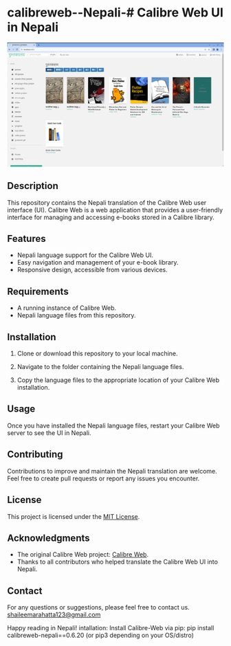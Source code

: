 # calibreweb--Nepali-# Calibre Web UI in Nepali

![Calibre Web UI in Nepali](calibreweb_nepali_screenshot.png)
## Description
This repository contains the Nepali translation of the Calibre Web user interface (UI). Calibre Web is a web application that provides a user-friendly interface for managing and accessing e-books stored in a Calibre library.

## Features
- Nepali language support for the Calibre Web UI.
- Easy navigation and management of your e-book library.
- Responsive design, accessible from various devices.

## Requirements
- A running instance of Calibre Web.
- Nepali language files from this repository.

## Installation
1. Clone or download this repository to your local machine.

2. Navigate to the folder containing the Nepali language files.

3. Copy the language files to the appropriate location of your Calibre Web installation.

## Usage
Once you have installed the Nepali language files, restart your Calibre Web server to see the UI in Nepali.

## Contributing
Contributions to improve and maintain the Nepali translation are welcome. Feel free to create pull requests or report any issues you encounter.

## License
This project is licensed under the [MIT License](LICENSE).

## Acknowledgments
- The original Calibre Web project: [Calibre Web](https://github.com/janeczku/calibre-web).
- Thanks to all contributors who helped translate the Calibre Web UI into Nepali.

## Contact
For any questions or suggestions, please feel free to contact us.
shaileemarahatta123@gmail.com

Happy reading in Nepali!
intallation:
Install Calibre-Web via pip: pip install calibreweb-nepali==0.6.20  (or pip3 depending on your OS/distro)
